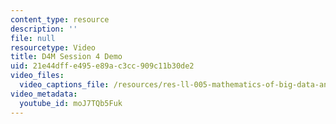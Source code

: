 ```yaml
---
content_type: resource
description: ''
file: null
resourcetype: Video
title: D4M Session 4 Demo
uid: 21e44dff-e495-e89a-c3cc-909c11b30de2
video_files:
  video_captions_file: /resources/res-ll-005-mathematics-of-big-data-and-machine-learning-january-iap-2020/lecture-notes/d4m-session-4-demo/moJ7TQb5Fuk.vtt
video_metadata:
  youtube_id: moJ7TQb5Fuk
---
```

